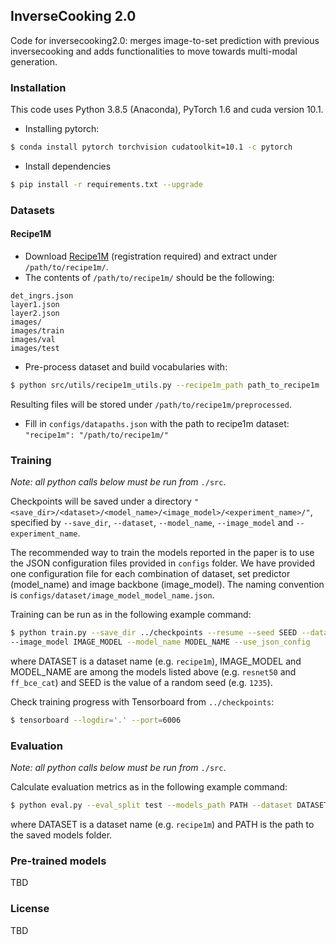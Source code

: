 ## InverseCooking 2.0

Code for inversecooking2.0: merges image-to-set prediction with previous inversecooking and adds functionalities to move towards multi-modal generation.

### Installation

This code uses Python 3.8.5 (Anaconda), PyTorch 1.6 and cuda version 10.1.

- Installing pytorch:
```bash
$ conda install pytorch torchvision cudatoolkit=10.1 -c pytorch
```

- Install dependencies
```bash
$ pip install -r requirements.txt --upgrade
```

### Datasets

#### Recipe1M

- Download [Recipe1M](http://im2recipe.csail.mit.edu/dataset/download) (registration required) and extract under ```/path/to/recipe1m/```.
- The contents of ```/path/to/recipe1m/``` should be the following:
```
det_ingrs.json
layer1.json
layer2.json
images/
images/train
images/val
images/test
```
- Pre-process dataset and build vocabularies with:

```bash
$ python src/utils/recipe1m_utils.py --recipe1m_path path_to_recipe1m
```
Resulting files will be stored under ```/path/to/recipe1m/preprocessed```.
- Fill in ```configs/datapaths.json``` with the path to recipe1m dataset: ````"recipe1m": "/path/to/recipe1m/"````

### Training

*Note: all python calls below must be run from* `./src`.

Checkpoints will be saved under a directory ```"<save_dir>/<dataset>/<model_name>/<image_model>/<experiment_name>/"```,  specified by ```--save_dir```, ```--dataset```, ```--model_name```, ```--image_model``` and ```--experiment_name```.

The recommended way to train the models reported in the paper is to use the JSON configuration files provided in
```configs``` folder. We have provided one configuration file for each combination of dataset, set predictor (model_name) and image backbone (image_model). The naming convention is ```configs/dataset/image_model_model_name.json```.

Training can be run as in the following example command:
```bash
$ python train.py --save_dir ../checkpoints --resume --seed SEED --dataset DATASET \
--image_model IMAGE_MODEL --model_name MODEL_NAME --use_json_config
```
where DATASET is a dataset name (e.g. `recipe1m`), IMAGE_MODEL and MODEL_NAME are among the models listed above (e.g. `resnet50` and `ff_bce_cat`) and SEED is the value of a random seed (e.g. `1235`).

Check training progress with Tensorboard from ```../checkpoints```:
```bash
$ tensorboard --logdir='.' --port=6006
```

### Evaluation

*Note: all python calls below must be run from* `./src`.

Calculate evaluation metrics as in the following example command:
```bash
$ python eval.py --eval_split test --models_path PATH --dataset DATASET --batch_size 100
```
where DATASET is a dataset name (e.g. `recipe1m`) and PATH is the path to the saved models folder.

### Pre-trained models
TBD

### License

TBD